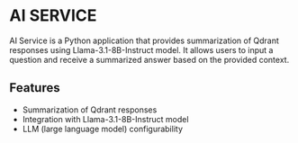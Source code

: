 # AI SERVICE

AI Service is a Python application that provides summarization of Qdrant responses using Llama-3.1-8B-Instruct model. It allows users to input a question and receive a summarized answer based on the provided context.

## Features
- Summarization of Qdrant responses
- Integration with Llama-3.1-8B-Instruct model
- LLM (large language model) configurability
